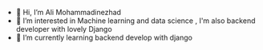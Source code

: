 - 👋 Hi, I’m Ali Mohammadinezhad
- 👀 I’m interested in Machine learning and data science , I'm also backend developer with lovely Django
- 🌱 I’m currently learning backend develop with django

<!---
Alimn-Prog/Alimn-Prog is a ✨ special ✨ repository because its `README.md` (this file) appears on your GitHub profile.
You can click the Preview link to take a look at your changes.
--->
